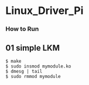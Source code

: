 # Linux_Driver_Pi

### How to Run

## 01 simple LKM
```
$ make
$ sudo insmod mymodule.ko
$ dmesg | tail 
$ sudo rmmod mymodule
```